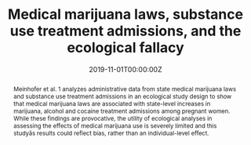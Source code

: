 ---
title: "Medical marijuana laws, substance use treatment admissions, and the ecological fallacy"

authors:
- "admin"
date: "2019-11-01T00:00:00Z"
doi: "10.1111/add.14748"
venue: "Addiction"
publishDate: "2017-01-01T00:00:00Z"
publication_types: ["2"]
abstract: "Meinhofer et al. 1 analyzes administrative data from state medical marijuana laws and substance use treatment admissions in an ecological study design to show that medical marijuana laws are associated with state-level increases in marijuana, alcohol and cocaine treatment admissions among pregnant women. While these findings are provocative, the utility of ecological analyses in assessing the effects of medical marijuana use is severely limited and this studyâs results could reflect bias, rather than an individual-level effect."
summary: "Caputi, T. L. (2019). Medical marijuana laws, substance use treatment admissions and the ecological fallacy. Addiction, 115(1), 188189. doi:10.1111/add.14748"
tags: 
featured: false
links:
- name: Paper Link
  url: "https://onlinelibrary.wiley.com/doi/full/10.1111/add.14748"
url_pdf: "/files/ADD-2020.pdf"
image:
  focal_point: ""
  preview_only: false
---